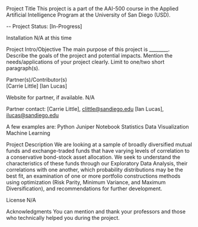 Project Title
This project is a part of the AAI-500 course in the Applied Artificial Intelligence Program at the University of San Diego (USD). 

-- Project Status: [In-Progress]

Installation
N/A at this time

Project Intro/Objective
The main purpose of this project is ________. Describe the goals of the project and potential impacts. Mention the needs/applications of your project clearly. Limit to one/two short paragraph(s). 

Partner(s)/Contributor(s)  
[Carrie Little]
[Ian Lucas]

Website for partner, if available. 
N/A

Partner contact: [Carrie Little], clittle@sandiego.edu
                 [Ian Lucas], ilucas@sandiego.edu

        
A few examples are:
Python
Juniper Notebook
Statistics
Data Visualization
Machine Learning


Project Description
We are looking at a sample of broadly diversified mutual funds and exchange-traded funds that have varying levels of correlation to a conservative bond-stock asset allocation.  We seek to understand the characteristics of these funds through our Exploratory Data Analysis, their correlations with one another, which probability distributions may be the best fit, an examination of one or more portfolio constructions methods using optimization (Risk Parity, Minimum Variance, and Maximum Diversification), and recommendations for further development.


License
N/A


Acknowledgments
You can mention and thank your professors and those who technically helped you during the project. 
